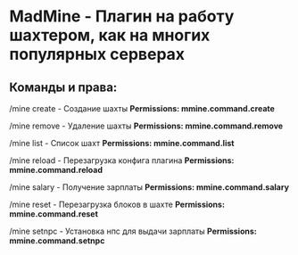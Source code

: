 # MadMine - Плагин на работу шахтером, как на многих популярных серверах

## Команды и права:

/mine create <b><name></b> - Cоздание шахты
  <b>Permissions: mmine.command.create</b>

  
/mine remove <b><name></b> - Удаление шахты
  <b>Permissions: mmine.command.remove</b>

  
/mine list - Список шахт
  <b>Permissions: mmine.command.list</b>

  
/mine reload - Перезагрузка конфига плагина
  <b>Permissions: mmine.command.reload</b>

  
/mine salary - Получение зарплаты
  <b>Permissions: mmine.command.salary</b>

  
/mine reset - Перезагрузка блоков в шахте
  <b>Permissions: mmine.command.reset</b>

  
/mine setnpc - Установка нпс для выдачи зарплаты
  <b>Permissions: mmine.command.setnpc</b>
